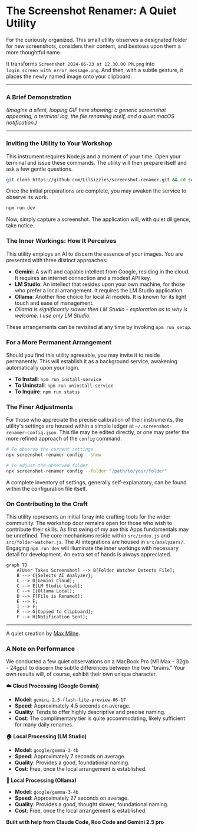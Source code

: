 # The Screenshot Renamer: A Quiet Utility

For the curiously organized. This small utility observes a designated folder for new screenshots, considers their content, and bestows upon them a more thoughtful name.

It transforms `Screenshot 2024-06-23 at 12.30.00 PM.png` into `login_screen_with_error_message.png`. And then, with a subtle gesture, it places the newly named image onto your clipboard.

---

### A Brief Demonstration

*(Imagine a silent, looping GIF here showing: a generic screenshot appearing, a terminal log, the file renaming itself, and a quiet macOS notification.)*

---

### Inviting the Utility to Your Workshop

This instrument requires Node.js and a moment of your time. Open your terminal and issue these commands. The utility will then prepare itself and ask a few gentle questions.

```bash
git clone https://github.com/LilSizzles/screenshot-renamer.git && cd screenshot-renamer && npm install && npm run setup
```

Once the initial preparations are complete, you may awaken the service to observe its work.

```bash
npm run dev
```

Now, simply capture a screenshot. The application will, with quiet diligence, take notice.

### The Inner Workings: How It Perceives

This utility employs an AI to discern the essence of your images. You are presented with three distinct approaches:

*   **Gemini**: A swift and capable intellect from Google, residing in the cloud. It requires an internet connection and a modest API key.
*   **LM Studio**: An intellect that resides upon your own machine, for those who prefer a local arrangement. It requires the LM Studio application.
*   **Ollama**: Another fine choice for local AI models. It is known for its light touch and ease of management.
*    *Ollama is significantly slower then LM Studio - exploration as to why is welcome. I use only LM Studio.*

These arrangements can be revisited at any time by invoking `npm run setup`.

### For a More Permanent Arrangement

Should you find this utility agreeable, you may invite it to reside permanently. This will establish it as a background service, awakening automatically upon your login.

*   **To Install**: `npm run install-service`
*   **To Uninstall**: `npm run uninstall-service`
*   **To Inquire**: `npm run status`

### The Finer Adjustments

For those who appreciate the precise calibration of their instruments, the utility's settings are housed within a simple ledger at `~/.screenshot-renamer-config.json`. This file may be edited directly, or one may prefer the more refined approach of the `config` command.

```bash
# To observe the current settings
npx screenshot-renamer config --show

# To adjust the observed folder
npx screenshot-renamer config --folder "/path/to/your/folder"
```

A complete inventory of settings, generally self-explanatory, can be found within the configuration file itself.

### On Contributing to the Craft

This utility represents an initial foray into crafting tools for the wider community. The workshop door remains open for those who wish to contribute their skills. As first swing of my axe this Apps fundamentals may be unrefined. The core mechanisms reside within `src/index.js` and `src/folder-watcher.js`. The AI integrations are housed in `src/analyzers/`. Engaging `npm run dev` will illuminate the inner workings with necessary detail for development. An extra set of hands is always appreciated.

```mermaid
graph TD
    A[User Takes Screenshot] --> B[Folder Watcher Detects File];
    B --> C{Selects AI Analyzer};
    C --> D[Gemini Cloud];
    C --> E[LM Studio Local];
    C --> I[Ollama Local];
    D --> F[File is Renamed];
    E --> F;
    I --> F;
    F --> G[Copied to Clipboard];
    F --> H[Notification Sent];
```
---

A quiet creation by [Max Milne](https://github.com/maxmilneaus).

### A Note on Performance

We conducted a few quiet observations on a MacBook Pro (M1 Max - 32gb - 24gpu) to discern the subtle differences between the two "brains." Your own results will, of course, exhibit their own unique character.

**☁️ Cloud Processing (Google Gemini)**
- **Model**: `gemini-2.5-flash-lite-preview-06-17`
- **Speed**: Approximately 4.5 seconds on average.
- **Quality**: Tends to offer highly descriptive and precise naming.
- **Cost**: The complimentary tier is quite accommodating, likely sufficient for many daily renames.

**🏠 Local Processing (LM Studio)**
- **Model**: `google/gemma-3-4b`
- **Speed**: Approximately 7 seconds on average.
- **Quality**: Provides a good, foundational naming.
- **Cost**: Free, once the local arrangement is established.

**🦙 Local Processing (Ollama)**
- **Model**: `google/gemma-3-4b`
- **Speed**: Approximately 27 seconds on average.
- **Quality**: Provides a good, thought slower, foundational naming.
- **Cost**: Free, once the local arrangement is established.

**Built with help from Claude Code, Roo Code and Gemini 2.5 pro**